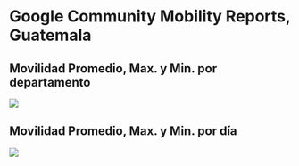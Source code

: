 # Google Community Mobility Reports, Guatemala


## Movilidad Promedio, Max. y Min. por departamento
<img src="/assets/files/covid/movilidad_depto.png"/>

## Movilidad Promedio, Max. y Min. por día
<img src="/assets/files/covid/movilidad_dia.png"/>